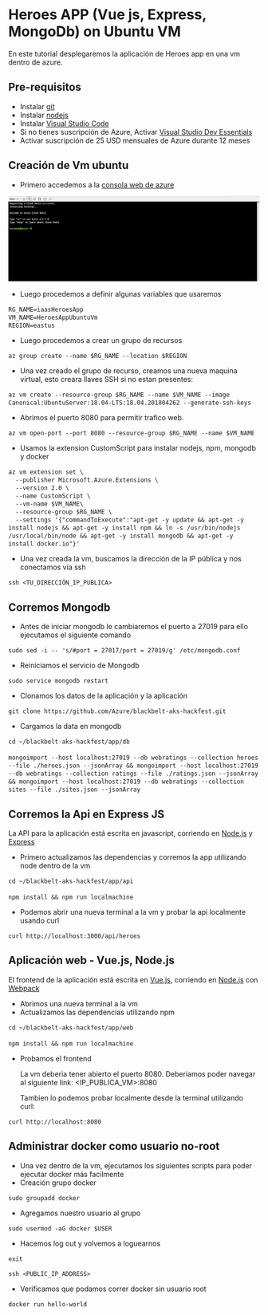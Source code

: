 #   Heroes APP (Vue js, Express, MongoDb) on Ubuntu VM

En este tutorial desplegaremos la aplicación de Heroes app en una vm dentro de azure.

## Pre-requisitos ##

*	Instalar [git](https://git-scm.com/downloads)
*	Instalar [nodejs](https://nodejs.org/es/download/)
*	Instalar [Visual Studio Code](https://code.visualstudio.com/download)
*	Si no tienes suscripción de Azure, Activar [Visual Studio Dev Essentials](https://www.visualstudio.com/es/dev-essentials/)
*	Activar suscripción de 25 USD mensuales de Azure durante 12 meses


##  Creación de Vm ubuntu

*   Primero accedemos a la [consola web de azure](http://shell.azure.com/)

<img src="images/webshell.PNG" width="550">

*   Luego procedemos a definir algunas variables que usaremos
```
RG_NAME=iaasHeroesApp  
VM_NAME=HeroesAppUbuntuVm
REGION=eastus
```

*   Luego procedemos a crear un grupo de recursos
```
az group create --name $RG_NAME --location $REGION
```

*   Una vez creado el grupo de recurso, creamos una nueva maquina virtual, esto creara llaves SSH si no estan presentes:
```
az vm create --resource-group $RG_NAME --name $VM_NAME --image Canonical:UbuntuServer:18.04-LTS:18.04.201804262 --generate-ssh-keys
```

*   Abrimos el puerto 8080 para permitir trafico web.

```
az vm open-port --port 8080 --resource-group $RG_NAME --name $VM_NAME
```
*   Usamos la extension CustomScript para instalar nodejs, npm, mongodb y docker
```
az vm extension set \
  --publisher Microsoft.Azure.Extensions \
  --version 2.0 \
  --name CustomScript \
  --vm-name $VM_NAME\
  --resource-group $RG_NAME \
  --settings '{"commandToExecute":"apt-get -y update && apt-get -y install nodejs && apt-get -y install npm && ln -s /usr/bin/nodejs /usr/local/bin/node && apt-get -y install mongodb && apt-get -y install docker.io"}'
```

*   Una vez creada la vm, buscamos la dirección de la IP pública y nos conectamos vía ssh
```
ssh <TU_DIRECCIÓN_IP_PUBLICA>
```

## Corremos Mongodb

*   Antes de iniciar mongodb le cambiaremos el puerto a 27019 para ello ejecutamos el siguiente comando

```
sudo sed -i -- 's/#port = 27017/port = 27019/g' /etc/mongodb.conf
```
*   Reiniciamos el servicio de Mongodb
```
sudo service mongodb restart
```
*   Clonamos los datos de la aplicación y la aplicación
```
git clone https://github.com/Azure/blackbelt-aks-hackfest.git
```

*   Cargamos la data en mongodb 
```
cd ~/blackbelt-aks-hackfest/app/db

mongoimport --host localhost:27019 --db webratings --collection heroes --file ./heroes.json --jsonArray && mongoimport --host localhost:27019 --db webratings --collection ratings --file ./ratings.json --jsonArray && mongoimport --host localhost:27019 --db webratings --collection sites --file ./sites.json --jsonArray
```

## Corremos la Api en Express JS

La API para la aplicación está escrita en javascript, corriendo en [Node.js](https://nodejs.org/en/ "Node.js Homepage") y [Express](http://expressjs.com/ "Express Homepage")

* Primero actualizamos las dependencias y corremos la app utilizando node dentro de la vm

```
cd ~/blackbelt-aks-hackfest/app/api

npm install && npm run localmachine
```

* Podemos abrir una nueva terminal a la vm y probar la api localmente usando curl

```
curl http://localhost:3000/api/heroes
```
    

## Aplicación web - Vue.js, Node.js

El frontend de la aplicación está escrita en [Vue.js](https://vuejs.org/Vue "Vue.js Homepage"), corriendo en [Node.js](https://nodejs.org/en/ "Node.js Homepage") con [Webpack](https://webpack.js.org/ "Webpack Homepage")

* Abrimos una nueva terminal a la vm
* Actualizamos las dependencias utilizando npm

```
cd ~/blackbelt-aks-hackfest/app/web

npm install && npm run localmachine
```
* Probamos el frontend

    La vm deberia tener abierto el puerto 8080. Deberiamos poder navegar al siguiente link: <IP_PUBLICA_VM>:8080 

    Tambien lo podemos probar localmente desde la terminal utilizando curl:
```
curl http://localhost:8080
```


## Administrar docker como usuario no-root
*   Una vez dentro de la vm, ejecutamos los siguientes scripts para poder ejecutar docker más facilmente
*   Creación grupo docker
```
sudo groupadd docker
```
*   Agregamos nuestro usuario al grupo
```
sudo usermod -aG docker $USER
```
*   Hacemos log out y volvemos a loguearnos
```
exit
```
```
ssh <PUBLIC_IP_ADDRESS>
```

*   Verificamos que podamos correr docker sin usuario root
```
docker run hello-world
```
